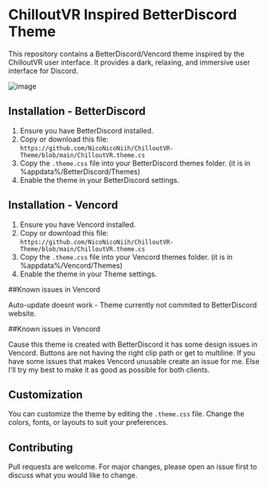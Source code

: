 # ChilloutVR Inspired BetterDiscord Theme

This repository contains a BetterDiscord/Vencord theme inspired by the ChilloutVR user interface. It provides a dark, relaxing, and immersive user interface for Discord.

![image](https://github.com/NicoNicoNiih/ChilloutVR-Theme/assets/69809378/366fe837-86b0-42ba-84e6-49a6a6f46e43)


## Installation - BetterDiscord

1. Ensure you have BetterDiscord installed.
2. Copy or download this file: `https://github.com/NicoNicoNiih/ChilloutVR-Theme/blob/main/ChilloutVR.theme.cs`
3. Copy the `.theme.css` file into your BetterDiscord themes folder. (it is in %appdata%/BetterDiscord/Themes)
4. Enable the theme in your BetterDiscord settings.

## Installation - Vencord

1. Ensure you have Vencord installed.
2. Copy or download this file: `https://github.com/NicoNicoNiih/ChilloutVR-Theme/blob/main/ChilloutVR.theme.cs`
3. Copy the `.theme.css` file into your Vencord themes folder. (it is in %appdata%/Vencord/Themes)
4. Enable the theme in your Theme settings.

##Known issues in Vencord

Auto-update doesnt work - Theme currently not commited to BetterDiscord website.

##Known issues in Vencord

Cause this theme is created with BetterDiscord it has some design issues in Vencord. Buttons are not having the right clip path or get to multiline. If you have some issues that makes Vencord unusable create an issue for me. Else I'll try my best to make it as good as possible for both clients.


## Customization

You can customize the theme by editing the `.theme.css` file. Change the colors, fonts, or layouts to suit your preferences.

## Contributing

Pull requests are welcome. For major changes, please open an issue first to discuss what you would like to change.
